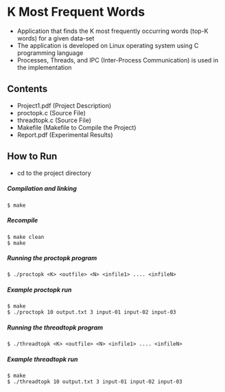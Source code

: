 # K Most Frequent Words

- Application that finds the K most frequently occurring words (top-K words) for a given data-set
- The application is developed on Linux operating system using C programming language
- Processes, Threads, and IPC (Inter-Process Communication) is used in the implementation

## Contents

- Project1.pdf (Project Description)
- proctopk.c (Source File)
- threadtopk.c (Source File)
- Makefile (Makefile to Compile the Project)
- Report.pdf (Experimental Results)

## How to Run

- cd to the project directory

##### Compilation and linking

```
$ make
```

##### Recompile

```
$ make clean
$ make
```

##### Running the proctopk program

```
$ ./proctopk <K> <outfile> <N> <infile1> .... <infileN>
```

##### Example proctopk run

```
$ make
$ ./proctopk 10 output.txt 3 input-01 input-02 input-03
```

##### Running the threadtopk program

```
$ ./threadtopk <K> <outfile> <N> <infile1> .... <infileN>
```

##### Example threadtopk run

```
$ make
$ ./threadtopk 10 output.txt 3 input-01 input-02 input-03
```
